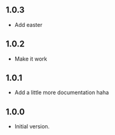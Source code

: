 ## 1.0.3
- Add easter
## 1.0.2
- Make it work
## 1.0.1
- Add a little more documentation haha
## 1.0.0
- Initial version.
